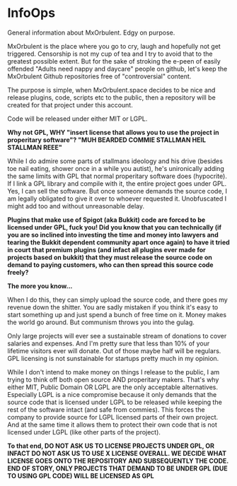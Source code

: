 # InfoOps
General information about MxOrbulent. Edgy on purpose.


MxOrbulent is the place where you go to cry, laugh and hopefully not get triggered.
Censorship is not my cup of tea and I try to avoid that to the greatest possible extent.
But for the sake of stroking the e-peen of easily offended "Adults need nappy and daycare" people
on github, let's keep the MxOrbulent Github repositories free of "controversial" content.

The purpose is simple, when MxOrbulent.space decides to be nice and release plugins, code, scripts etc to the public, then a repository will be created for that project under this account.

Code will be released under either MIT or LGPL.

**Why not GPL, WHY "insert license that allows you to use the project in properitary software"? "MUH BEARDED COMMIE STALLMAN HEIL STALLMAN REEE"**

While I do admire some parts of stallmans ideology and his drive (besides toe nail eating, shower once in a while you autist), he's unironically adding the same limits with GPL that normal properitary
software does (hypocrite). If I link a GPL library and compile with it, the entire project goes under GPL.
Yes, I can sell the software. But once someone demands the source code, I am legally obligated to give it over to whoever requested it. Unobfuscated I might add too and without unreasonable delay.

**Plugins that make use of Spigot (aka Bukkit) code are forced to be licensed under GPL, fuck you! Did you know that you can technically (if you are so inclined into investing the time and money into lawyers and tearing the Bukkit dependent community apart once again) to have it tried in court that premium plugins (and infact all plugins ever made for projects based on bukkit) that they must release the source code on demand to paying customers, who can then spread this source code freely?**

**The more you know...**

When I do this, they can simply upload the source code, and there goes my revenue down the shitter. 
You are sadly mistaken if you think it's easy to start something up and just spend a bunch of free time on it.
Money makes the world go around. But communism throws you into the gulag.

Only large projects will ever see a sustainable stream of donations to cover salaries and expenses.
And I'm pretty sure that less than 10% of your lifetime visitors ever will donate. Out of those maybe half will be regulars.
GPL licensing is not sunstainable for startups pretty much in my opinion.

While I don't intend to make money on things I release to the public, I am trying to think off both open source
AND properitary makers. That's why either MIT, Public Domain OR LGPL are the only acceptable alternatives.
Especially LGPL is a nice compromise because it only demands that the source code that is licensed under LGPL to be
released while keeping the rest of the software intact (and safe from commies). This forces the company to provide source for LGPL licensed parts of their own project. And at the same time 
it allows them to protect their own code that is not licensed under LGPL (like other parts of the project).

**To that end, DO NOT ASK US TO LICENSE PROJECTS UNDER GPL, OR INFACT DO NOT ASK US TO USE X LICENSE OVERALL. WE DECIDE WHAT LICENSE GOES ONTO THE REPOSITORY AND SUBSEQUENTLY THE CODE. END OF STORY, ONLY PROJECTS THAT DEMAND TO BE UNDER GPL (DUE TO USING GPL CODE) WILL BE LICENSED AS GPL**


